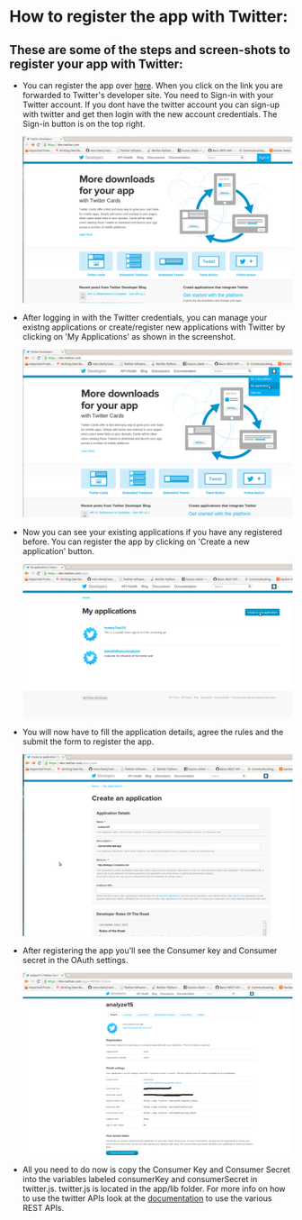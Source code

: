 # How to register the app with Twitter: #


## These are some of the steps and screen-shots to register your app with Twitter: ##

-   You can register the app over [here](https://dev.twitter.com/). When you click on the link you are forwarded to Twitter's developer site. You need to Sign-in with your Twitter account. If you dont have the twitter account you can sign-up with twitter and get then login with the new account credentials. The Sign-in button is on the top right.

    ![image](/images/twitHome.png)

-   After logging in with the Twitter credentials, you can manage your existng applications or create/register new applications with Twitter by clicking on 'My Applications' as shown in the screenshot.

    ![image](/images/appl.png)

-   Now you can see your existing applications if you have any registered before. You can register the app by clicking on 'Create a new application' button.
    
    ![image](/images/myappl.png)

-   You will now have to fill the application details, agree the rules and the submit the form to register the app.
    
    ![image](/images/app_details.png)

-   After registering the app you'll see the Consumer key and Consumer secret in the OAuth settings.

    ![image](/images/tokens.png)


-   All you need to do now is copy the Consumer Key and Consumer Secret into the variables labeled consumerKey and consumerSecret in twitter.js. twitter.js is located in the app/lib folder.   For more info on how to use the twitter APIs look at the [documentation](https://dev.twitter.com/docs/api/1.1) to use the various REST APIs.

